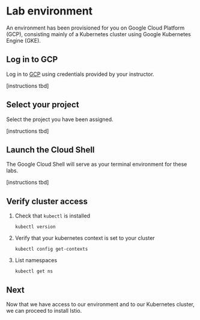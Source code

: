 # Lab environment

An environment has been provisioned for you on Google Cloud Platform (GCP), consisting mainly of a Kubernetes cluster using Google Kubernetes Engine (GKE).

## Log in to GCP

Log in to [GCP](https://cloud.google.com/) using credentials provided by your instructor.

[instructions tbd]

## Select your project

Select the project you have been assigned.

[instructions tbd]

## Launch the Cloud Shell

The Google Cloud Shell will serve as your terminal environment for these labs.

[instructions tbd]

## Verify cluster access

1. Check that `kubectl` is installed

    ```shell
    kubectl version
    ```

1. Verify that your kubernetes context is set to your cluster

    ```shell
    kubectl config get-contexts
    ```

1. List namespaces

    ```shell
    kubectl get ns
    ```

## Next

Now that we have access to our environment and to our Kubernetes cluster, we can proceed to install Istio.
